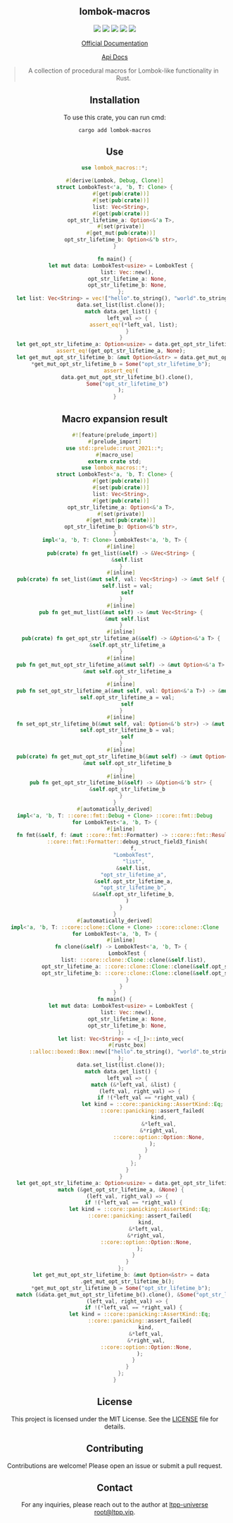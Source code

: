 <center>

## lombok-macros

[![](https://img.shields.io/crates/v/lombok-macros.svg)](https://crates.io/crates/lombok-macros)
[![](https://img.shields.io/crates/d/lombok-macros.svg)](https://img.shields.io/crates/d/lombok-macros.svg)
[![](https://docs.rs/lombok-macros/badge.svg)](https://docs.rs/lombok-macros)
[![](https://github.com/ltpp-universe/lombok-macros/workflows/Rust/badge.svg)](https://github.com/ltpp-universe/lombok-macros/actions?query=workflow:Rust)
[![](https://img.shields.io/crates/l/lombok-macros.svg)](./LICENSE)

<center>

[Official Documentation](https://docs.ltpp.vip/lombok-macros/)

[Api Docs](https://docs.rs/lombok-macros/latest/lombok_macros/)

> A collection of procedural macros for Lombok-like functionality in Rust.

## Installation

To use this crate, you can run cmd:

```shell
cargo add lombok-macros
```

## Use

```rust
use lombok_macros::*;

#[derive(Lombok, Debug, Clone)]
struct LombokTest<'a, 'b, T: Clone> {
    #[get(pub(crate))]
    #[set(pub(crate))]
    list: Vec<String>,
    #[get(pub(crate))]
    opt_str_lifetime_a: Option<&'a T>,
    #[set(private)]
    #[get_mut(pub(crate))]
    opt_str_lifetime_b: Option<&'b str>,
}

fn main() {
    let mut data: LombokTest<usize> = LombokTest {
        list: Vec::new(),
        opt_str_lifetime_a: None,
        opt_str_lifetime_b: None,
    };
    let list: Vec<String> = vec!["hello".to_string(), "world".to_string()];
    data.set_list(list.clone());
    match data.get_list() {
        left_val => {
            assert_eq!(*left_val, list);
        }
    }
    let get_opt_str_lifetime_a: Option<usize> = data.get_opt_str_lifetime_a().cloned();
    assert_eq!(get_opt_str_lifetime_a, None);
    let get_mut_opt_str_lifetime_b: &mut Option<&str> = data.get_mut_opt_str_lifetime_b();
    *get_mut_opt_str_lifetime_b = Some("opt_str_lifetime_b");
    assert_eq!(
        data.get_mut_opt_str_lifetime_b().clone(),
        Some("opt_str_lifetime_b")
    );
}
```

## Macro expansion result

```rs
#![feature(prelude_import)]
#[prelude_import]
use std::prelude::rust_2021::*;
#[macro_use]
extern crate std;
use lombok_macros::*;
struct LombokTest<'a, 'b, T: Clone> {
    #[get(pub(crate))]
    #[set(pub(crate))]
    list: Vec<String>,
    #[get(pub(crate))]
    opt_str_lifetime_a: Option<&'a T>,
    #[set(private)]
    #[get_mut(pub(crate))]
    opt_str_lifetime_b: Option<&'b str>,
}
impl<'a, 'b, T: Clone> LombokTest<'a, 'b, T> {
    #[inline]
    pub(crate) fn get_list(&self) -> &Vec<String> {
        &self.list
    }
    #[inline]
    pub(crate) fn set_list(&mut self, val: Vec<String>) -> &mut Self {
        self.list = val;
        self
    }
    #[inline]
    pub fn get_mut_list(&mut self) -> &mut Vec<String> {
        &mut self.list
    }
    #[inline]
    pub(crate) fn get_opt_str_lifetime_a(&self) -> &Option<&'a T> {
        &self.opt_str_lifetime_a
    }
    #[inline]
    pub fn get_mut_opt_str_lifetime_a(&mut self) -> &mut Option<&'a T> {
        &mut self.opt_str_lifetime_a
    }
    #[inline]
    pub fn set_opt_str_lifetime_a(&mut self, val: Option<&'a T>) -> &mut Self {
        self.opt_str_lifetime_a = val;
        self
    }
    #[inline]
    fn set_opt_str_lifetime_b(&mut self, val: Option<&'b str>) -> &mut Self {
        self.opt_str_lifetime_b = val;
        self
    }
    #[inline]
    pub(crate) fn get_mut_opt_str_lifetime_b(&mut self) -> &mut Option<&'b str> {
        &mut self.opt_str_lifetime_b
    }
    #[inline]
    pub fn get_opt_str_lifetime_b(&self) -> &Option<&'b str> {
        &self.opt_str_lifetime_b
    }
}
#[automatically_derived]
impl<'a, 'b, T: ::core::fmt::Debug + Clone> ::core::fmt::Debug
for LombokTest<'a, 'b, T> {
    #[inline]
    fn fmt(&self, f: &mut ::core::fmt::Formatter) -> ::core::fmt::Result {
        ::core::fmt::Formatter::debug_struct_field3_finish(
            f,
            "LombokTest",
            "list",
            &self.list,
            "opt_str_lifetime_a",
            &self.opt_str_lifetime_a,
            "opt_str_lifetime_b",
            &&self.opt_str_lifetime_b,
        )
    }
}
#[automatically_derived]
impl<'a, 'b, T: ::core::clone::Clone + Clone> ::core::clone::Clone
for LombokTest<'a, 'b, T> {
    #[inline]
    fn clone(&self) -> LombokTest<'a, 'b, T> {
        LombokTest {
            list: ::core::clone::Clone::clone(&self.list),
            opt_str_lifetime_a: ::core::clone::Clone::clone(&self.opt_str_lifetime_a),
            opt_str_lifetime_b: ::core::clone::Clone::clone(&self.opt_str_lifetime_b),
        }
    }
}
fn main() {
    let mut data: LombokTest<usize> = LombokTest {
        list: Vec::new(),
        opt_str_lifetime_a: None,
        opt_str_lifetime_b: None,
    };
    let list: Vec<String> = <[_]>::into_vec(
        #[rustc_box]
        ::alloc::boxed::Box::new(["hello".to_string(), "world".to_string()]),
    );
    data.set_list(list.clone());
    match data.get_list() {
        left_val => {
            match (&*left_val, &list) {
                (left_val, right_val) => {
                    if !(*left_val == *right_val) {
                        let kind = ::core::panicking::AssertKind::Eq;
                        ::core::panicking::assert_failed(
                            kind,
                            &*left_val,
                            &*right_val,
                            ::core::option::Option::None,
                        );
                    }
                }
            };
        }
    }
    let get_opt_str_lifetime_a: Option<usize> = data.get_opt_str_lifetime_a().cloned();
    match (&get_opt_str_lifetime_a, &None) {
        (left_val, right_val) => {
            if !(*left_val == *right_val) {
                let kind = ::core::panicking::AssertKind::Eq;
                ::core::panicking::assert_failed(
                    kind,
                    &*left_val,
                    &*right_val,
                    ::core::option::Option::None,
                );
            }
        }
    };
    let get_mut_opt_str_lifetime_b: &mut Option<&str> = data
        .get_mut_opt_str_lifetime_b();
    *get_mut_opt_str_lifetime_b = Some("opt_str_lifetime_b");
    match (&data.get_mut_opt_str_lifetime_b().clone(), &Some("opt_str_lifetime_b")) {
        (left_val, right_val) => {
            if !(*left_val == *right_val) {
                let kind = ::core::panicking::AssertKind::Eq;
                ::core::panicking::assert_failed(
                    kind,
                    &*left_val,
                    &*right_val,
                    ::core::option::Option::None,
                );
            }
        }
    };
}
```

## License

This project is licensed under the MIT License. See the [LICENSE](LICENSE) file for details.

## Contributing

Contributions are welcome! Please open an issue or submit a pull request.

## Contact

For any inquiries, please reach out to the author at [ltpp-universe <root@ltpp.vip>](mailto:root@ltpp.vip).
